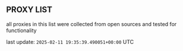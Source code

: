 ## PROXY LIST

all proxies in this list were collected from open sources and tested for functionality

last update: `2025-02-11 19:35:39.490051+00:00` UTC